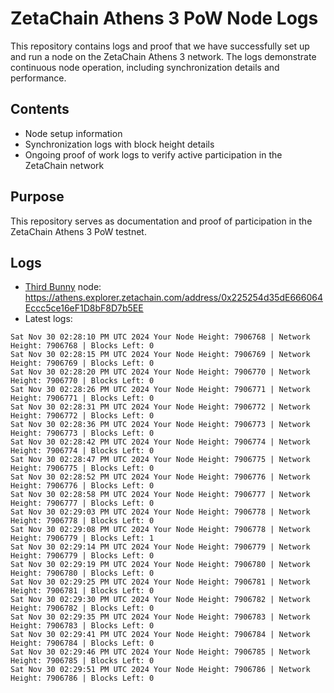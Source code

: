 # ZetaChain Athens 3 PoW Node Logs
This repository contains logs and proof that we have successfully set up and run a node on the ZetaChain Athens 3 network. The logs demonstrate continuous node operation, including synchronization details and performance.

## Contents
- Node setup information
- Synchronization logs with block height details
- Ongoing proof of work logs to verify active participation in the ZetaChain network

## Purpose
This repository serves as documentation and proof of participation in the ZetaChain Athens 3 PoW testnet.

## Logs

- [Third Bunny](https://thirdbunny.xyz/) node: https://athens.explorer.zetachain.com/address/0x225254d35dE666064Eccc5ce16eF1D8bF8D7b5EE
- Latest logs:
```
Sat Nov 30 02:28:10 PM UTC 2024 Your Node Height: 7906768 | Network Height: 7906768 | Blocks Left: 0
Sat Nov 30 02:28:15 PM UTC 2024 Your Node Height: 7906769 | Network Height: 7906769 | Blocks Left: 0
Sat Nov 30 02:28:20 PM UTC 2024 Your Node Height: 7906770 | Network Height: 7906770 | Blocks Left: 0
Sat Nov 30 02:28:26 PM UTC 2024 Your Node Height: 7906771 | Network Height: 7906771 | Blocks Left: 0
Sat Nov 30 02:28:31 PM UTC 2024 Your Node Height: 7906772 | Network Height: 7906772 | Blocks Left: 0
Sat Nov 30 02:28:36 PM UTC 2024 Your Node Height: 7906773 | Network Height: 7906773 | Blocks Left: 0
Sat Nov 30 02:28:42 PM UTC 2024 Your Node Height: 7906774 | Network Height: 7906774 | Blocks Left: 0
Sat Nov 30 02:28:47 PM UTC 2024 Your Node Height: 7906775 | Network Height: 7906775 | Blocks Left: 0
Sat Nov 30 02:28:52 PM UTC 2024 Your Node Height: 7906776 | Network Height: 7906776 | Blocks Left: 0
Sat Nov 30 02:28:58 PM UTC 2024 Your Node Height: 7906777 | Network Height: 7906777 | Blocks Left: 0
Sat Nov 30 02:29:03 PM UTC 2024 Your Node Height: 7906778 | Network Height: 7906778 | Blocks Left: 0
Sat Nov 30 02:29:08 PM UTC 2024 Your Node Height: 7906778 | Network Height: 7906779 | Blocks Left: 1
Sat Nov 30 02:29:14 PM UTC 2024 Your Node Height: 7906779 | Network Height: 7906779 | Blocks Left: 0
Sat Nov 30 02:29:19 PM UTC 2024 Your Node Height: 7906780 | Network Height: 7906780 | Blocks Left: 0
Sat Nov 30 02:29:25 PM UTC 2024 Your Node Height: 7906781 | Network Height: 7906781 | Blocks Left: 0
Sat Nov 30 02:29:30 PM UTC 2024 Your Node Height: 7906782 | Network Height: 7906782 | Blocks Left: 0
Sat Nov 30 02:29:35 PM UTC 2024 Your Node Height: 7906783 | Network Height: 7906783 | Blocks Left: 0
Sat Nov 30 02:29:41 PM UTC 2024 Your Node Height: 7906784 | Network Height: 7906784 | Blocks Left: 0
Sat Nov 30 02:29:46 PM UTC 2024 Your Node Height: 7906785 | Network Height: 7906785 | Blocks Left: 0
Sat Nov 30 02:29:51 PM UTC 2024 Your Node Height: 7906786 | Network Height: 7906786 | Blocks Left: 0
```

